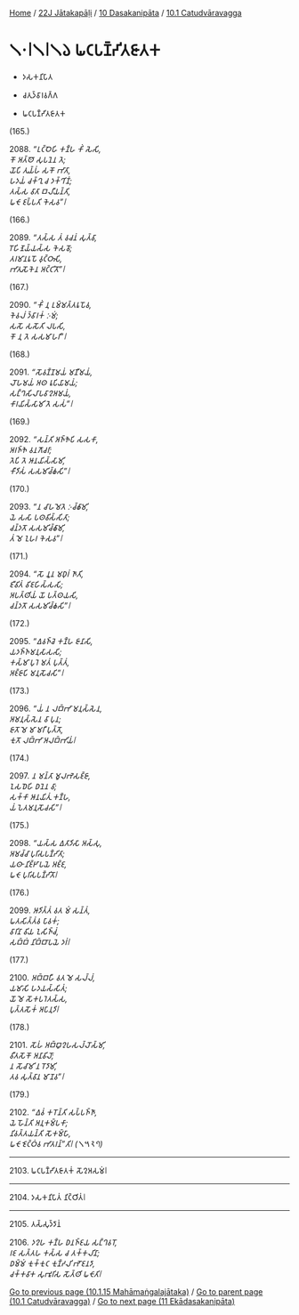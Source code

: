 
[Home](/) / [22J Jātakapāḷi](../../../22J.md) / [10 Dasakanipāta](../../10.md) / [10.1 Catudvāravagga](../10.1.md)

# 𑁧𑁦𑁇𑁧𑁇𑁧𑁬 𑀖𑀝𑀧𑀡𑁆𑀟𑀺𑀢𑀚𑀸𑀢𑀓

* 𑀤𑀲𑀓𑀦𑀺𑀧𑀸𑀢

* 𑀘𑀢𑀼𑀤𑁆𑀯𑀸𑀭𑀯𑀕𑁆𑀕

* 𑀖𑀝𑀧𑀡𑁆𑀟𑀺𑀢𑀚𑀸𑀢𑀓

(165.)

2088\. _“𑀉𑀝𑁆𑀞𑁂𑀳𑀺 𑀓𑀡𑁆𑀳 𑀓𑀺𑀁 𑀲𑁂𑀲𑀺,_  
_𑀓𑁄 𑀅𑀢𑁆𑀣𑁄 𑀲𑀼𑀧𑀦𑁂𑀦 𑀢𑁂;_  
_𑀬𑁄𑀧𑀺 𑀢𑀼𑀬𑁆𑀳𑀁 𑀲𑀓𑁄 𑀪𑀸𑀢𑀸,_  
_𑀳𑀤𑀬𑀁 𑀘𑀓𑁆𑀔𑀼 𑀘 𑀤𑀓𑁆𑀔𑀺𑀡𑀁;_  
_𑀢𑀲𑁆𑀲 𑀯𑀸𑀢𑀸 𑀩𑀮𑀻𑀬𑀦𑁆𑀢𑀺,_  
_𑀖𑀝𑁄 𑀚𑀧𑁆𑀧𑀢𑀺 𑀓𑁂𑀲𑀯”𑁇_  


(166.)

2089\. _“𑀢𑀲𑁆𑀲 𑀢𑀁 𑀯𑀘𑀦𑀁 𑀲𑀼𑀢𑁆𑀯𑀸,_  
_𑀭𑁄𑀳𑀺𑀡𑁂𑀬𑁆𑀬𑀲𑁆𑀲 𑀓𑁂𑀲𑀯𑁄;_  
_𑀢𑀭𑀫𑀸𑀦𑀭𑀽𑀧𑁄 𑀯𑀼𑀝𑁆𑀞𑀸𑀲𑀺,_  
_𑀪𑀸𑀢𑀼𑀲𑁄𑀓𑁂𑀦 𑀅𑀝𑁆𑀝𑀺𑀢𑁄”𑁇_  


(167.)

2090\. _“𑀓𑀺𑀁 𑀦𑀼 𑀉𑀫𑁆𑀫𑀢𑁆𑀢𑀭𑀽𑀧𑁄𑀯,_  
_𑀓𑁂𑀯𑀮𑀁 𑀤𑁆𑀯𑀸𑀭𑀓𑀁 𑀇𑀫𑀁;_  
_𑀲𑀲𑁄 𑀲𑀲𑁄𑀢𑀺 𑀮𑀧𑀲𑀺,_  
_𑀓𑁄 𑀦𑀼 𑀢𑁂 𑀲𑀲𑀫𑀸𑀳𑀭𑀺”𑁇_  


(168.)

2091\. _“𑀲𑁄𑀯𑀡𑁆𑀡𑀫𑀬𑀁 𑀫𑀡𑀻𑀫𑀬𑀁,_  
_𑀮𑁄𑀳𑀫𑀬𑀁 𑀅𑀣 𑀭𑀽𑀧𑀺𑀬𑀸𑀫𑀬𑀁;_  
_𑀲𑀗𑁆𑀔𑀲𑀺𑀮𑀸𑀧𑀯𑀸𑀍𑀅𑀫𑀬𑀁,_  
_𑀓𑀸𑀭𑀬𑀺𑀲𑁆𑀲𑀸𑀫𑀺 𑀢𑁂 𑀲𑀲𑀁”𑁇_  


(169.)

2092\. _“𑀲𑀦𑁆𑀢𑀺 𑀅𑀜𑁆𑀜𑁂𑀧𑀺 𑀲𑀲𑀓𑀸,_  
_𑀅𑀭𑀜𑁆𑀜𑁂 𑀯𑀦𑀕𑁄𑀘𑀭𑀸;_  
_𑀢𑁂𑀧𑀺 𑀢𑁂 𑀆𑀦𑀬𑀺𑀲𑁆𑀲𑀸𑀫𑀺,_  
_𑀓𑀻𑀤𑀺𑀲𑀁 𑀲𑀲𑀫𑀺𑀘𑁆𑀙𑀲𑀺”𑁇_  


(170.)

2093\. _“𑀦 𑀘𑀸𑀳𑀫𑁂𑀢𑁂 𑀇𑀘𑁆𑀙𑀸𑀫𑀺,_  
_𑀬𑁂 𑀲𑀲𑀸 𑀧𑀣𑀯𑀺𑀲𑁆𑀲𑀺𑀢𑀸;_  
_𑀘𑀦𑁆𑀤𑀢𑁄 𑀲𑀲𑀫𑀺𑀘𑁆𑀙𑀸𑀫𑀺,_  
_𑀢𑀁 𑀫𑁂 𑀑𑀳𑀭 𑀓𑁂𑀲𑀯”𑁇_  


(171.)

2094\. _“𑀲𑁄 𑀦𑀽𑀦 𑀫𑀥𑀼𑀭𑀁 𑀜𑀸𑀢𑀺,_  
_𑀚𑀻𑀯𑀺𑀢𑀁 𑀯𑀺𑀚𑀳𑀺𑀲𑁆𑀲𑀲𑀺;_  
_𑀅𑀧𑀢𑁆𑀣𑀺𑀬𑀁 𑀬𑁄 𑀧𑀢𑁆𑀣𑀬𑀲𑀺,_  
_𑀘𑀦𑁆𑀤𑀢𑁄 𑀲𑀲𑀫𑀺𑀘𑁆𑀙𑀲𑀺”𑁇_  


(172.)

2095\. _“𑀏𑀯𑀜𑁆𑀘𑁂 𑀓𑀡𑁆𑀳 𑀚𑀸𑀦𑀸𑀲𑀺,_  
_𑀬𑀤𑀜𑁆𑀜𑀫𑀦𑀼𑀲𑀸𑀲𑀲𑀺;_  
_𑀓𑀲𑁆𑀫𑀸 𑀧𑀼𑀭𑁂 𑀫𑀢𑀁 𑀧𑀼𑀢𑁆𑀢𑀁,_  
_𑀅𑀚𑁆𑀚𑀸𑀧𑀺 𑀫𑀦𑀼𑀲𑁄𑀘𑀲𑀺”𑁇_  


(173.)

2096\. _“𑀬𑀁 𑀦 𑀮𑀩𑁆𑀪𑀸 𑀫𑀦𑀼𑀲𑁆𑀲𑁂𑀦,_  
_𑀅𑀫𑀦𑀼𑀲𑁆𑀲𑁂𑀦 𑀯𑀸 𑀧𑀼𑀦;_  
_𑀚𑀸𑀢𑁄 𑀫𑁂 𑀫𑀸 𑀫𑀭𑀻 𑀧𑀼𑀢𑁆𑀢𑁄,_  
_𑀓𑀼𑀢𑁄 𑀮𑀩𑁆𑀪𑀸 𑀅𑀮𑀩𑁆𑀪𑀺𑀬𑀁𑁇_  


(174.)

2097\. _𑀦 𑀫𑀦𑁆𑀢𑀸 𑀫𑀽𑀮𑀪𑁂𑀲𑀚𑁆𑀚𑀸,_  
_𑀑𑀲𑀥𑁂𑀳𑀺 𑀥𑀦𑁂𑀦 𑀯𑀸;_  
_𑀲𑀓𑁆𑀓𑀸 𑀆𑀦𑀬𑀺𑀢𑀼𑀁 𑀓𑀡𑁆𑀳,_  
_𑀬𑀁 𑀧𑁂𑀢𑀫𑀦𑀼𑀲𑁄𑀘𑀲𑀺”𑁇_  


(175.)

2098\. _“𑀬𑀲𑁆𑀲 𑀏𑀢𑀸𑀤𑀺𑀲𑀸 𑀅𑀲𑁆𑀲𑀼,_  
_𑀅𑀫𑀘𑁆𑀘𑀸 𑀧𑀼𑀭𑀺𑀲𑀧𑀡𑁆𑀟𑀺𑀢𑀸;_  
_𑀬𑀣𑀸 𑀦𑀺𑀚𑁆𑀛𑀸𑀧𑀬𑁂 𑀅𑀚𑁆𑀚,_  
_𑀖𑀝𑁄 𑀧𑀼𑀭𑀺𑀲𑀧𑀡𑁆𑀟𑀺𑀢𑁄𑁇_  


(176.)

2099\. _𑀆𑀤𑀺𑀢𑁆𑀢𑀁 𑀯𑀢 𑀫𑀁 𑀲𑀦𑁆𑀢𑀁,_  
_𑀖𑀢𑀲𑀺𑀢𑁆𑀢𑀁𑀯 𑀧𑀸𑀯𑀓𑀁;_  
_𑀯𑀸𑀭𑀺𑀦𑀸 𑀯𑀺𑀬 𑀑𑀲𑀺𑀜𑁆𑀘𑀁,_  
_𑀲𑀩𑁆𑀩𑀁 𑀦𑀺𑀩𑁆𑀩𑀸𑀧𑀬𑁂 𑀤𑀭𑀁𑁇_  


(177.)

2100\. _𑀅𑀩𑁆𑀩𑀳𑀻 𑀯𑀢 𑀫𑁂 𑀲𑀮𑁆𑀮𑀁,_  
_𑀬𑀫𑀸𑀲𑀺 𑀳𑀤𑀬𑀲𑁆𑀲𑀺𑀢𑀁;_  
_𑀬𑁄 𑀫𑁂 𑀲𑁄𑀓𑀧𑀭𑁂𑀢𑀲𑁆𑀲,_  
_𑀧𑀼𑀢𑁆𑀢𑀲𑁄𑀓𑀁 𑀅𑀧𑀸𑀦𑀼𑀤𑀺𑁇_  


(178.)

2101\. _𑀲𑁄𑀳𑀁 𑀅𑀩𑁆𑀩𑀽𑀍𑀳𑀲𑀮𑁆𑀮𑁄𑀲𑁆𑀫𑀺,_  
_𑀯𑀻𑀢𑀲𑁄𑀓𑁄 𑀅𑀦𑀸𑀯𑀺𑀮𑁄;_  
_𑀦 𑀲𑁄𑀘𑀸𑀫𑀺 𑀦 𑀭𑁄𑀤𑀸𑀫𑀺,_  
_𑀢𑀯 𑀲𑀼𑀢𑁆𑀯𑀸𑀦 𑀫𑀸𑀡𑀯”𑁇_  


(179.)

2102\. _“𑀏𑀯𑀁 𑀓𑀭𑁄𑀦𑁆𑀢𑀺 𑀲𑀧𑁆𑀧𑀜𑁆𑀜𑀸,_  
_𑀬𑁂 𑀳𑁄𑀦𑁆𑀢𑀺 𑀅𑀦𑀼𑀓𑀫𑁆𑀧𑀓𑀸;_  
_𑀦𑀺𑀯𑀢𑁆𑀢𑀬𑀦𑁆𑀢𑀺 𑀲𑁄𑀓𑀫𑁆𑀳𑀸,_  
_𑀖𑀝𑁄 𑀚𑁂𑀝𑁆𑀞𑀁𑀯 𑀪𑀸𑀢𑀭𑀦𑁆”𑀢𑀺𑁇 (𑁧𑁫𑁨𑁭)_  


---

2103\. 𑀖𑀝𑀧𑀡𑁆𑀟𑀺𑀢𑀚𑀸𑀢𑀓𑀁 𑀲𑁄𑀍𑀅𑀲𑀫𑀁𑁇



---

2104\. 𑀤𑀲𑀓𑀦𑀺𑀧𑀸𑀢𑀁 𑀦𑀺𑀝𑁆𑀞𑀺𑀢𑀁𑁇



---

2105\. 𑀢𑀲𑁆𑀲𑀼𑀤𑁆𑀤𑀸𑀦𑀁



2106\. _𑀤𑀍𑀳 𑀓𑀡𑁆𑀳 𑀥𑀦𑀜𑁆𑀚𑀬 𑀲𑀗𑁆𑀔𑀯𑀭𑁄,_  
_𑀭𑀚 𑀲𑀢𑁆𑀢𑀳 𑀓𑀲𑁆𑀲 𑀘 𑀢𑀓𑁆𑀓𑀮𑀺𑀦𑀸;_  
_𑀥𑀫𑁆𑀫𑀁 𑀓𑀼𑀓𑁆𑀓𑀼𑀝 𑀓𑀼𑀡𑁆𑀟𑀮𑀺 𑀪𑁄𑀚𑀦𑀤𑀸,_  
_𑀘𑀓𑁆𑀓𑀯𑀸𑀓 𑀲𑀼𑀪𑀽𑀭𑀺𑀲 𑀲𑁄𑀢𑁆𑀣𑀺 𑀖𑀝𑁄𑀢𑀺𑁇_  


[Go to previous page (10.1.15 Mahāmaṅgalajātaka)](10.1.15.md) / [Go to parent page (10.1 Catudvāravagga)](../10.1.md) / [Go to next page (11 Ekādasakanipāta)](../../11.md)


